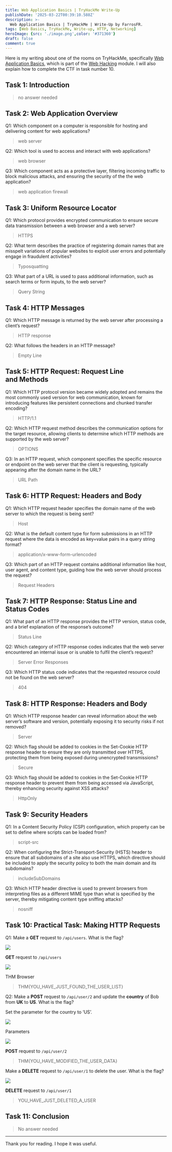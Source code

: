 ```yaml
---
title: Web Application Basics | TryHackMe Write-Up
publishDate: '2025-03-22T00:39:10.588Z'
description: >-
  Web Application Basics | TryHackMe | Write-Up by FarrosFR.
tags: [Web Basics, TryHackMe, Write-up, HTTP, Networking]
heroImage: {src: './image.png',color: '#371360'}
draft: false
comment: true
---
```

Here is my writing about one of the rooms on TryHackMe, specifically [Web Application Basics](https://tryhackme.com/room/webapplicationbasics), which is part of the [Web Hacking](https://tryhackme.com/module/web-hacking) module. I will also explain how to complete the CTF in task number 10.

## Task 1: Introduction

> no answer needed

## Task 2: Web Application Overview

Q1: Which component on a computer is responsible for hosting and delivering content for web applications?

> web server

Q2: Which tool is used to access and interact with web applications?

> web browser

Q3: Which component acts as a protective layer, filtering incoming traffic to block malicious attacks, and ensuring the security of the the web application?

> web application firewall

## Task 3: Uniform Resource Locator

Q1: Which protocol provides encrypted communication to ensure secure data transmission between a web browser and a web server?

> HTTPS

Q2: What term describes the practice of registering domain names that are misspelt variations of popular websites to exploit user errors and potentially engage in fraudulent activities?

> Typosquatting

Q3: What part of a URL is used to pass additional information, such as search terms or form inputs, to the web server?

> Query String

## Task 4: HTTP Messages

Q1: Which HTTP message is returned by the web server after processing a client’s request?

> HTTP response

Q2: What follows the headers in an HTTP message?

> Empty Line

## Task 5: HTTP Request: Request Line and Methods

Q1: Which HTTP protocol version became widely adopted and remains the most commonly used version for web communication, known for introducing features like persistent connections and chunked transfer encoding?

> HTTP/1.1

Q2: Which HTTP request method describes the communication options for the target resource, allowing clients to determine which HTTP methods are supported by the web server?

> OPTIONS

Q3: In an HTTP request, which component specifies the specific resource or endpoint on the web server that the client is requesting, typically appearing after the domain name in the URL?

> URL Path

## Task 6: HTTP Request: Headers and Body

Q1: Which HTTP request header specifies the domain name of the web server to which the request is being sent?

> Host

Q2: What is the default content type for form submissions in an HTTP request where the data is encoded as key=value pairs in a query string format?

> application/x-www-form-urlencoded

Q3: Which part of an HTTP request contains additional information like host, user agent, and content type, guiding how the web server should process the request?

> Request Headers

## Task 7: HTTP Response: Status Line and Status Codes

Q1: What part of an HTTP response provides the HTTP version, status code, and a brief explanation of the response’s outcome?

> Status Line

Q2: Which category of HTTP response codes indicates that the web server encountered an internal issue or is unable to fulfil the client’s request?

> Server Error Responses

Q3: Which HTTP status code indicates that the requested resource could not be found on the web server?

> 404

## Task 8: HTTP Response: Headers and Body

Q1: Which HTTP response header can reveal information about the web server’s software and version, potentially exposing it to security risks if not removed?

> Server

Q2: Which flag should be added to cookies in the Set-Cookie HTTP response header to ensure they are only transmitted over HTTPS, protecting them from being exposed during unencrypted transmissions?

> Secure

Q3: Which flag should be added to cookies in the Set-Cookie HTTP response header to prevent them from being accessed via JavaScript, thereby enhancing security against XSS attacks?

> HttpOnly

## Task 9: Security Headers

Q1: In a Content Security Policy (CSP) configuration, which property can be set to define where scripts can be loaded from?

> script-src

Q2: When configuring the Strict-Transport-Security (HSTS) header to ensure that all subdomains of a site also use HTTPS, which directive should be included to apply the security policy to both the main domain and its subdomains?

> includeSubDomains

Q3: Which HTTP header directive is used to prevent browsers from interpreting files as a different MIME type than what is specified by the server, thereby mitigating content type sniffing attacks?

> nosniff

## Task 10: Practical Task: Making HTTP Requests

Q1: Make a **GET** request to `/api/users`. What is the flag?

![](https://cdn-images-1.medium.com/max/800/1*ryNu_9RfRi1wiRIaPbRJ7g.png)

**GET** request to `/api/users`

![](https://cdn-images-1.medium.com/max/800/1*BfJzM9C_kKCC1JtVBIDScw.png)

THM Browser

> THM{YOU\_HAVE\_JUST\_FOUND\_THE\_USER\_LIST}

Q2: Make a **POST** request to `/api/user/2` and update the **country** of Bob from **UK** to **US**. What is the flag?

Set the parameter for the country to ‘US’.

![](https://cdn-images-1.medium.com/max/800/1*Ul9olL7HLqDTOfKU0IrrZQ.png)

Parameters

![](https://cdn-images-1.medium.com/max/800/1*ERdjFQAAPG6euCNAtjOlAg.png)

**POST** request to `/api/user/2`

> THM{YOU\_HAVE\_MODIFIED\_THE\_USER\_DATA}

Make a **DELETE** request to `/api/user/1` to delete the user. What is the flag?

![](https://cdn-images-1.medium.com/max/800/1*CBXPGZ6dmVkDrB_4lLiSIw.png)

**DELETE** request to `/api/user/1`

> YOU\_HAVE\_JUST\_DELETED\_A\_USER

## Task 11: Conclusion

> No answer needed

* * *

Thank you for reading. I hope it was useful.
